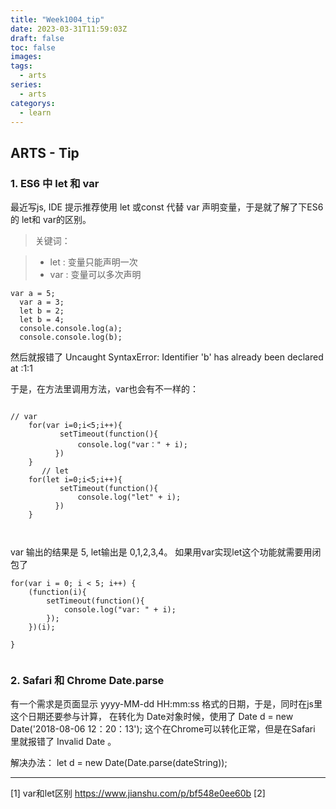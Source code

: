 ```yaml
---
title: "Week1004_tip"
date: 2023-03-31T11:59:03Z
draft: false 
toc: false
images:
tags:
  - arts 
series:
  - arts 
categorys:
  - learn 
---
```


## ARTS - Tip

### 1. ES6 中 let 和 var

最近写js, IDE 提示推荐使用 let 或const 代替 var 声明变量，于是就了解了下ES6的 let和 var的区别。

> 关键词：

> + let : 变量只能声明一次
> + var : 变量可以多次声明
> 

```
var a = 5;
  var a = 3;
  let b = 2;
  let b = 4;  
  console.console.log(a);
  console.console.log(b); 
```
然后就报错了 Uncaught SyntaxError: Identifier 'b' has already been declared
    at <anonymous>:1:1
    
    
于是，在方法里调用方法，var也会有不一样的：

```

// var
    for(var i=0;i<5;i++){
           setTimeout(function(){
               console.log("var：" + i);
          })
    }
       // let
    for(let i=0;i<5;i++){
           setTimeout(function(){
               console.log("let" + i);
          })
    }



```

var 输出的结果是 5, let输出是 0,1,2,3,4。
如果用var实现let这个功能就需要用闭包了

```
for(var i = 0; i < 5; i++) {
	(function(i){
		setTimeout(function(){
			console.log("var: " + i);
		});
	})(i);

}


```


### 2. Safari 和 Chrome Date.parse 
有一个需求是页面显示 yyyy-MM-dd HH:mm:ss 格式的日期，于是，同时在js里 这个日期还要参与计算， 在转化为 Date对象时候，使用了  Date d = new Date('2018-08-06 12：20：13'); 
这个在Chrome可以转化正常，但是在Safari 里就报错了 Invalid Date 。 


解决办法： let d = new Date(Date.parse(dateString));



---

[1] var和let区别 https://www.jianshu.com/p/bf548e0ee60b
[2]